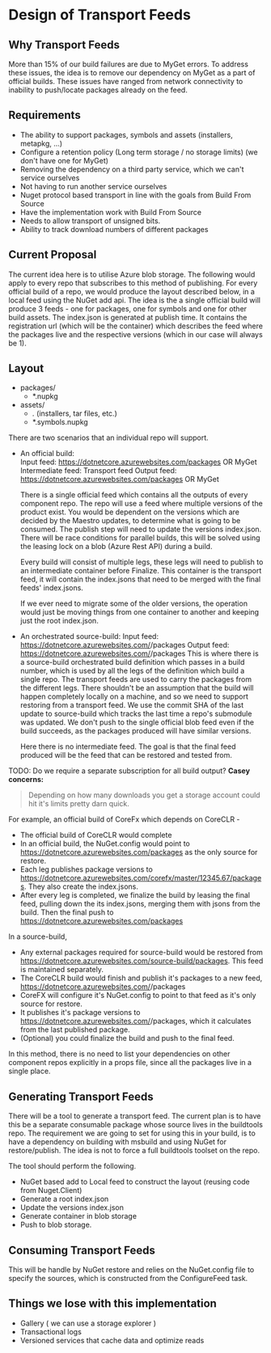 # Design of Transport Feeds

## Why Transport Feeds
More than 15% of our build failures are due to MyGet errors. To address these issues, the idea is to remove our dependency on MyGet as a part of official builds. These issues have ranged from network connectivity to inability to push/locate packages already on the feed.

## Requirements
 * The ability to support packages, symbols and assets (installers, metapkg, ...)
 * Configure a retention policy (Long term storage / no storage limits) (we don't have one for MyGet)
 * Removing the dependency on a third party service, which we can't service ourselves 
 * Not having to run another service ourselves
 * Nuget protocol based transport in line with the goals from Build From Source
 * Have the implementation work with Build From Source
 * Needs to allow transport of unsigned bits.
 * Ability to track download numbers of different packages
 
## Current Proposal
The current idea here is to utilise Azure blob storage. The following would apply to every repo that subscribes to this method of publishing. For every official build of a repo, we would produce the layout described below, in a local feed using the NuGet add api. The idea is the a single official build will produce 3 feeds - one for packages, one for symbols and one for other build assets. The index.json is generated at publish time. It contains the registration url (which will be the container) which describes the feed where the packages live and the respective versions (which in our case will always be 1).

## Layout 

 - packages/
   - *.nupkg
 - assets/
   - *.* (installers, tar files, etc.)
   - *.symbols.nupkg
   
There are two scenarios that an individual repo will support. 

 * An official build:   
   Input feed: https://dotnetcore.azurewebsites.com/packages OR MyGet
   Intermediate feed: Transport feed
   Output feed: https://dotnetcore.azurewebsites.com/packages OR MyGet
   
   There is a single official feed which contains all the outputs of every component repo. The repo will use a feed where multiple versions of the product exist. You would be dependent on the versions which are decided by the Maestro updates, to determine what is going to be consumed. The publish step will need to update the versions index.json. There will be race conditions for parallel builds, this will be solved using the leasing lock on a blob (Azure Rest API) during a build.
   
   Every build will consist of multiple legs, these legs will need to publish to an intermediate container before Finalize. This container is the transport feed, it will contain the index.jsons that need to be merged with the final feeds' index.jsons.
   
   If we ever need to migrate some of the older versions, the operation would just be moving things from one container to another and keeping just the root index.json.
  
 * An orchestrated source-build:
   Input feed: https://dotnetcore.azurewebsites.com/<build-SHA in Source build>/packages 
   Output feed: https://dotnetcore.azurewebsites.com/<build-SHA in Source build>/packages 
   This is where there is a source-build orchestrated build definition which passes in a build number, which is used by all the legs of the definition which build a single repo. The transport feeds are used to carry the packages from the different legs. There shouldn't be an assumption that the build will happen completely locally on a machine, and so we need to support restoring from a transport feed. We use the commit SHA of the last update to source-build which tracks the last time a repo's submodule was updated. We don't push to the single official blob feed even if the build succeeds, as the packages produced will have similar versions. 
   
   Here there is no intermediate feed. The goal is that the final feed produced will be the feed that can be restored and tested from.
   
TODO: Do we require a separate subscription for all build output? 
**Casey concerns:**
> Depending on how many downloads you get a storage account could hit it's limits pretty darn quick.

For example, an official build of CoreFx which depends on CoreCLR - 
 * The official build of CoreCLR would complete
 * In an official build, the NuGet.config would point to https://dotnetcore.azurewebsites.com/packages as the only source for restore.
 * Each leg publishes package versions to https://dotnetcore.azurewebsites.com/corefx/master/12345.67/packages. They also create the index.jsons.
 * After every leg is completed, we finalize the build by leasing the final feed, pulling down the its index.jsons, merging them with jsons from the build. Then the final push to https://dotnetcore.azurewebsites.com/packages 
 
In a source-build,
 * Any external packages required for source-build would be restored from https://dotnetcore.azurewebsites.com/source-build/packages. This feed is maintained separately.
 * The CoreCLR build would finish and publish it's packages to a new feed, https://dotnetcore.azurewebsites.com/<build-SHA in Source build>/packages
 * CoreFX will configure it's NuGet.config to point to that feed as it's only source for restore.
 * It publishes it's package versions to https://dotnetcore.azurewebsites.com/<build-SHA in Source build>/packages, which it calculates from the last published package.
 * (Optional) you could finalize the build and push to the final feed.
 
In this method, there is no need to list your dependencies on other component repos explicitly in a props file, since all the packages live in a single place.
 
## Generating Transport Feeds
There will be a tool to generate a transport feed. The current plan is to have this be a separate consumable package whose source lives in the buildtools repo. The requirement we are going to set for using this in your build, is to have a dependency on building with msbuild and using NuGet for restore/publish. The idea is not to force a full buildtools toolset on the repo.

The tool should perform the following.
 * NuGet based add to Local feed to construct the layout (reusing code from Nuget.Client)
 * Generate a root index.json 
 * Update the versions index.json
 * Generate container in blob storage
 * Push to blob storage.
 
## Consuming Transport Feeds
This will be handle by NuGet restore and relies on the NuGet.config file to specify the sources, which is constructed from the ConfigureFeed task.

## Things we lose with this implementation
 * Gallery ( we can use a storage explorer )
 * Transactional logs
 * Versioned services that cache data and optimize reads